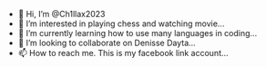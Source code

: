 - 👋 Hi, I’m @Ch1llax2023
- 👀 I’m interested in playing chess and watching movie...
- 🌱 I’m currently learning how to use many languages in coding...
- 💞️ I’m looking to collaborate on Denisse Dayta...
- 📫 How to reach me. This is my facebook link account...

<!---
Ch1llax2023/Ch1llax2023 is a ✨ special ✨ repository because its `README.md` (this file) appears on your GitHub profile.
You can click the Preview link to take a look at your changes.
--->
